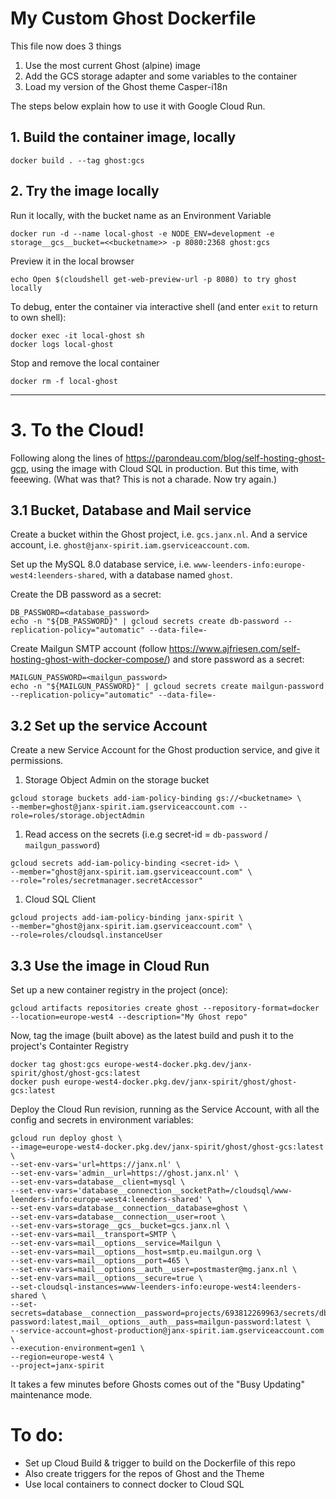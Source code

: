 # My Custom Ghost Dockerfile

This file now does 3 things
1. Use the most current Ghost (alpine) image
2. Add the GCS storage adapter and some variables to the container
3. Load my version of the Ghost theme Casper-i18n

The steps below explain how to use it with Google Cloud Run.

## 1. Build the container image, locally

    docker build . --tag ghost:gcs

## 2. Try the image locally
Run it locally, with the bucket name as an Environment Variable
    
    docker run -d --name local-ghost -e NODE_ENV=development -e storage__gcs__bucket=<<bucketname>> -p 8080:2368 ghost:gcs

Preview it in the local browser

    echo Open $(cloudshell get-web-preview-url -p 8080) to try ghost locally

To debug, enter the container via interactive shell (and enter `exit` to return to own shell):

    docker exec -it local-ghost sh
    docker logs local-ghost

Stop and remove the local container

    docker rm -f local-ghost

---

# 3. To the Cloud!
Following along the lines of https://parondeau.com/blog/self-hosting-ghost-gcp, using the image with Cloud SQL in production. But this time, with feeewing. (What was that? This is not a charade. Now try again.)

## 3.1 Bucket, Database and Mail service
Create a bucket within the Ghost project, i.e. `gcs.janx.nl`. And a service account, i.e. `ghost@janx-spirit.iam.gserviceaccount.com`.

Set up the MySQL 8.0 database service, i.e. `www-leenders-info:europe-west4:leenders-shared`, with a database named `ghost`.

Create the DB password as a secret:

    DB_PASSWORD=<database_password>
    echo -n "${DB_PASSWORD}" | gcloud secrets create db-password --replication-policy="automatic" --data-file=-

Create Mailgun SMTP account (follow https://www.ajfriesen.com/self-hosting-ghost-with-docker-compose/)
and store password as a secret:

    MAILGUN_PASSWORD=<mailgun_password>
    echo -n "${MAILGUN_PASSWORD}" | gcloud secrets create mailgun-password --replication-policy="automatic" --data-file=-

## 3.2 Set up the service Account
Create a new Service Account for the Ghost production service, and give it permissions.

1. Storage Object Admin on the storage bucket
```
gcloud storage buckets add-iam-policy-binding gs://<bucketname> \
--member=ghost@janx-spirit.iam.gserviceaccount.com --role=roles/storage.objectAdmin
```
1. Read access on the secrets (i.e.g secret-id = `db-password` / `mailgun_password`)
```
gcloud secrets add-iam-policy-binding <secret-id> \
--member="ghost@janx-spirit.iam.gserviceaccount.com" \
--role="roles/secretmanager.secretAccessor"
```
1. Cloud SQL Client
```
gcloud projects add-iam-policy-binding janx-spirit \
--member="ghost@janx-spirit.iam.gserviceaccount.com" \
--role=roles/cloudsql.instanceUser
```
## 3.3 Use the image in Cloud Run
Set up a new container registry in the project (once):

    gcloud artifacts repositories create ghost --repository-format=docker --location=europe-west4 --description="My Ghost repo"

Now, tag the image (built above) as the latest build and push it to the project's Containter Registry

    docker tag ghost:gcs europe-west4-docker.pkg.dev/janx-spirit/ghost/ghost-gcs:latest
    docker push europe-west4-docker.pkg.dev/janx-spirit/ghost/ghost-gcs:latest

Deploy the Cloud Run revision, running as the Service Account, with all the config and secrets in environment variables:
```
gcloud run deploy ghost \
--image=europe-west4-docker.pkg.dev/janx-spirit/ghost/ghost-gcs:latest \
--set-env-vars='url=https://janx.nl' \
--set-env-vars='admin__url=https://ghost.janx.nl' \
--set-env-vars=database__client=mysql \
--set-env-vars='database__connection__socketPath=/cloudsql/www-leenders-info:europe-west4:leenders-shared' \
--set-env-vars=database__connection__database=ghost \
--set-env-vars=database__connection__user=root \
--set-env-vars=storage__gcs__bucket=gcs.janx.nl \
--set-env-vars=mail__transport=SMTP \
--set-env-vars=mail__options__service=Mailgun \
--set-env-vars=mail__options__host=smtp.eu.mailgun.org \
--set-env-vars=mail__options__port=465 \
--set-env-vars=mail__options__auth__user=postmaster@mg.janx.nl \
--set-env-vars=mail__options__secure=true \
--set-cloudsql-instances=www-leenders-info:europe-west4:leenders-shared \
--set-secrets=database__connection__password=projects/693812269963/secrets/db-password:latest,mail__options__auth__pass=mailgun-password:latest \
--service-account=ghost-production@janx-spirit.iam.gserviceaccount.com \
--execution-environment=gen1 \
--region=europe-west4 \
--project=janx-spirit
```
It takes a few minutes before Ghosts comes out of the "Busy Updating" maintenance mode.


# To do: 
- Set up Cloud Build & trigger to build on the Dockerfile of this repo
- Also create triggers for the repos of Ghost and the Theme
- Use local containers to connect docker to Cloud SQL
